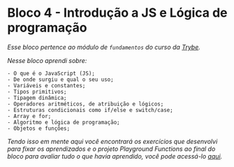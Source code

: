 # Bloco 4 - Introdução a JS e Lógica de programação

*Esse bloco pertence ao módulo de `fundamentos` do curso da [Trybe](https://www.betrybe.com/).*

*Nesse bloco aprendi sobre:*

    - O que é o JavaScript (JS);
    - De onde surgiu e qual o seu uso;
    - Variáveis e constantes;
    - Tipos primitivos;
    - Tipagem dinâmica;
    - Operadores aritméticos, de atribuição e lógicos;
    - Estruturas condicionais como if/else e switch/case;
    - Array e for;
    - Algoritmo e lógica de programação;
    - Objetos e funções;

*Tendo isso em mente aqui você encontrará os exercícios que desenvolvi para fixar os aprendizados e o projeto Playground Functions ao final do bloco para avaliar tudo o que havia aprendido, você pode acessá-lo [aqui](https://github.com/tryber/sd-019-a-project-playground-functions/pull/64).*